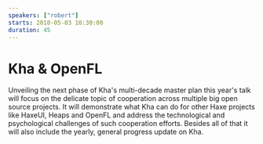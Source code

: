 ```yaml
---
speakers: ["robert"]
starts: 2018-05-03 10:30:00
duration: 45
---
```


# Kha & OpenFL

Unveiling the next phase of Kha's multi-decade master plan this year's talk will focus on the delicate topic of cooperation across multiple big open source projects. It will demonstrate what Kha can do for other Haxe projects like HaxeUI, Heaps and OpenFL and address the technological and psychological challenges of such cooperation efforts. Besides all of that it will also include the yearly, general progress update on Kha.